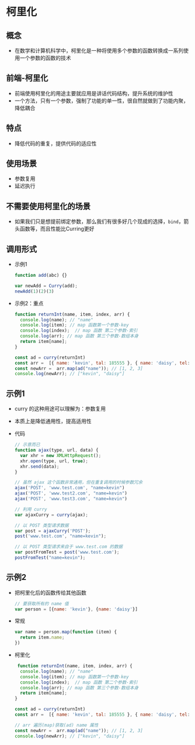 # 柯里化

## 概念

+ 在数学和计算机科学中，柯里化是一种将使用多个参数的函数转换成一系列使用一个参数的函数的技术

## 前端-柯里化

+ 前端使用柯里化的用途主要就应用是讲话代码结构，提升系统的维护性
+ 一个方法，只有一个参数，强制了功能的单一性，很自然就做到了功能内聚，降低耦合

## 特点

+ 降低代码的重复，提供代码的适应性

## 使用场景

+ 参数复用
+ 延迟执行

## 不需要使用柯里化的场景

+ 如果我们只是想提前绑定参数，那么我们有很多好几个现成的选择，`bind`，箭头函数等，而且性能比Curring更好

## 调用形式

+ 示例1

  ```js
  function add(abc) {}

  var newAdd = Curry(add);
  newAdd(1)(2)(3)
  ```

+ 示例2：重点

  ```js
  function returnInt(name, item, index, arr) {
    console.log(name); // "name"
    console.log(item); // map 函数第一个参数-key
    console.log(index);  // map 函数 第二个参数-索引
    console.log(arr); // map 函数 第三个参数-数组本身
    return item[name];
  }

  const ad = curry(returnInt)
  const arr =  [{ name: 'kevin', tal: 185555 }, { name: 'daisy', tel: 110 }];
  const newArr =  arr.map(ad("name")); // [1, 2, 3]
  console.log(newArr); // ["kevin", "daisy"]
  ```

## 示例1

+ curry 的这种用途可以理解为：参数复用
+ 本质上是降低通用性，提高适用性

+ 代码

  ```js
  // 示意而已
  function ajax(type, url, data) {
    var xhr = new XMLHttpRequest();
    xhr.open(type, url, true);
    xhr.send(data);
  }

  // 虽然 ajax 这个函数非常通用，但在重复调用的时候参数冗余
  ajax('POST', 'www.test.com', "name=kevin")
  ajax('POST', 'www.test2.com', "name=kevin")
  ajax('POST', 'www.test3.com', "name=kevin")

  // 利用 curry
  var ajaxCurry = curry(ajax);

  // 以 POST 类型请求数据
  var post = ajaxCurry('POST');
  post('www.test.com', "name=kevin");

  // 以 POST 类型请求来自于 www.test.com 的数据
  var postFromTest = post('www.test.com');
  postFromTest("name=kevin");
  ```

## 示例2

+ 把柯里化后的函数传给其他函数

  ```js
  // 要获取所有的 name 值
  var person = [{name: 'kevin'}, {name: 'daisy'}]
  ```

+ 常规

  ```js
  var name = person.map(function (item) {
    return item.name;
  })
  ```

+ 柯里化

  ```js
   function returnInt(name, item, index, arr) {
    console.log(name); // "name"
    console.log(item); // map 函数第一个参数-key
    console.log(index);  // map 函数 第二个参数-索引
    console.log(arr); // map 函数 第三个参数-数组本身
    return item[name];
  }

  const ad = curry(returnInt)
  const arr =  [{ name: 'kevin', tal: 185555 }, { name: 'daisy', tel: 110 }];

  // arr 遍历(map)获取(ad) name 属性
  const newArr =  arr.map(ad("name")); // [1, 2, 3]
  console.log(newArr); // ["kevin", "daisy"]
  ```
